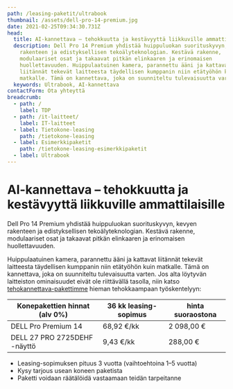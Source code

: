 ```yaml
---
path: /leasing-paketit/ultrabook
thumbnail: /assets/dell-pro-14-premium.jpg
date: 2021-02-25T09:34:30.731Z
head:
  title: AI-kannettava – tehokkuutta ja kestävyyttä liikkuville ammattilaisille
  description: Dell Pro 14 Premium yhdistää huippuluokan suorituskyvyn, kevyen
    rakenteen ja edistyksellisen tekoälyteknologian. Kestävä rakenne,
    modulaariset osat ja takaavat pitkän elinkaaren ja erinomaisen
    huollettavuuden. Huippulaatuinen kamera, parannettu ääni ja kattavat
    liitännät tekevät laitteesta täydellisen kumppanin niin etätyöhön kuin
    matkalle. Tämä on kannettava, joka on suunniteltu tulevaisuutta varten.
  keywords: Ultrabook, AI-kannettava
contactForm: Ota yhteyttä
breadcrumb:
  - path: /
    label: TDP
  - path: /it-laitteet/
    label: IT-laitteet
  - label: Tietokone-leasing
    path: /tietokone-leasing
  - label: Esimerkkipaketit
    path: /tietokone-leasing-esimerkkipaketit
  - label: Ultrabook
---
```

# AI-kannettava – tehokkuutta ja kestävyyttä liikkuville ammattilaisille

Dell Pro 14 Premium yhdistää huippuluokan suorituskyvyn, kevyen rakenteen ja edistyksellisen tekoälyteknologian.
Kestävä rakenne, modulaariset osat ja takaavat pitkän elinkaaren ja erinomaisen huollettavuuden.  

Huippulaatuinen kamera, parannettu ääni ja kattavat liitännät tekevät laitteesta täydellisen kumppanin
niin etätyöhön kuin matkalle. Tämä on kannettava, joka on suunniteltu tulevaisuutta varten.
Jos alta löytyvän laitteiston ominaisuudet eivät ole riittävällä tasolla, niin katso [tehokannettava-pakettimme](/leasing-paketit/tehokannettava) hieman tehokkaampaan työskentelyyn:

| Konepakettien hinnat (alv 0%) | 36 kk leasing-sopimus | hinta suoraostona |
| ----------------------------- | --------------------- | ----------------- |
| DELL Pro Premium 14           | 68,92 €/kk            | 2 098,00 €        |
| DELL 27 PRO 2725DEHF -näyttö  | 9,43 €/kk             | 288,00 €          |

* Leasing-sopimuksen pituus 3 vuotta (vaihtoehtoina 1–5 vuotta)  
* Kysy tarjous usean koneen paketista  
* Paketti voidaan räätälöidä vastaamaan teidän tarpeitanne

<Cards
  cardsPerRow="2"
  cards='[
    {
      "bgColor": "lightest",
      "title": "DELL Pro 14 Premium AI-PC",
      "linkBgColor": "darkest",
      "image": "/assets/dell-pro-14-premium.jpg",
      "content": "*Dell Pro 14 Premium* edustaa Dellin uusinta ammattitason kannettavien sarjaa, joka korvaa edeltävän Latitude 7450 -sarjan. Kevyt ja kompakti Dell Pro 14 Premium yhdistää tyylikkään muotoilun, kestävyyden ja erinomaisen suorituskyvyn, tehden siitä täydellisen työkalun liikkuvalle ammattilaiselle. Laite on varustettu Intel Core Ultra 200V -sarjan prosessoreilla, jotka tarjoavat suorituskykyä ja energiatehokkuutta sekä tehokkaita tekoälyominaisuuksia. Tämä AI-PC mahdollistaa Copilot+ -kokemukset, jotka vievät tuottavuuden uudelle tasolle.\n\nRunko täyttää MIL-STD-810H-standardin vaatimukset, mikä tekee siitä erinomaisen valinnan paljon liikkuvalle käyttäjälle. Lisäksi Dell Pro 14 Premium on maailman ensimmäinen kaupallinen PC, joka on varustettu modulaarisella USB-C-portilla. Tämä mahdollistaa jopa neljä kertaa paremman vääntölujuuden ja jopa 33 kertaa paremman iskunkestävyyden, mikä parantaa laitteen kestävyyttä ja mahdollistaa helpommat korjaukset.\n\nVideopuhelut sujuvat saumattomasti laitteen vakiovarusteena olevan 8 MP + IR HDR -kameran ansiosta, joka tarjoaa kristallinkirkkaan kuvan ja eloisan visuaalisen laadun kaikissa valaistusolosuhteissa. Paranneltu äänentoistojärjestelmä, jossa on kaksi yläpuolelta ja kaksi alapuolelta ääntä lähettävää kaiutinta, mikä varmistaa selkeämmät kokouspuhelut ja ensiluokkaisen äänenlaadun.\n\nPro 14 Premium sisältää myös Dell Pro AI Studion, joka on alan kattavin tekoälytyökalupakki. Dell hyödyntää edistynyttä NPU-teknologiaa tarjoten poikkeuksellisia ominaisuuksia, jotka mahdollistavat liiketoimintaprosessien mullistamisen. Tämä tekee laitteesta ideaalisen valinnan ammattilaisille, jotka vaativat sekä tehokkaita että innovatiivisia ratkaisuja.\n\n*Tärkeimmät ominaisuudet:*\n\n- *Näyttö:* 14\" IPS, FHD+ (1920 x 1200), 400 nit, heijastamaton\n- *Suoritin:* Intel Core Ultra 7 268V (jopa 5.0 GHz, 12 Mt, 8 ydintä, 8 säiettä, 48 PTOPS), vPro\n- *Muisti:* 32 GB LPDDR5x, 8 533 MT/s (integroitu)\n- *Tallennustila:* 512 GB TLC M.2 2230 SSD, PCIe\n- *Näytönohjain:* Intel Arc 140V (integroitu) (66 PTOPS)\n- *Wi-Fi:* Intel Wi-Fi 7 BE201, 2x2, 802.11be, Bluetooth 5.4\n- *Akku:* 3-kennoinen, 60 Wh, ExpressCharge Boost\n- *Käyttöjärjestelmä:* Windows 11 Pro (englanti, tanska, suomi, norja, ruotsi)\n- *Mitat (L x S x K):* 311.20 mm x 216.70 mm x 16.99 mm\n- *Paino:* Noin 1.14 kg\n\n*Liitännät:*\n\n- 2x Thunderbolt 4.0 (Type-C, 40 Gbps, DP/PD)\n- 1x HDMI 2.1\n- 1x USB 3.1 Gen 2 Type-A (PowerShare)\n- 1x Universaali ääniliitäntä (3.5mm)\n\n*Laajennettavuus:*\n\n- Muisti: ei laajennettavissa.\n- Tallennustila: 1x M.2 2230 SSD (1/1 käytössä)\n- Modeemi: ei laajennettavissa.\n\n*Turvatoiminnot:*\n\n- Sormenjälkitunnistin: Virtapainikkeessa.\n- Infrapunakamera: 8MP (Windows Hello + läsnäolotunnistus)\n- Webkameran merkkivalo (syttyy kun kamera on käytössä)\n- Wedge-turvalukkopaikka\n\n*Takuu:*\nKolmen vuoden kansainvälinen ProSupport on-site takuu, vasteaika seuraava työpäivä."
    },
    {
      "bgColor": "lightest",
      "title": "DELL 27 PRO P2725DE QHD-näyttö",
      "linkBgColor": "darkest",
      "image": "/assets/dell-p2725de.jpg",
      "content": "Dell P2725DE on 27 tuuman QHD-näyttö, joka on monipuolinen ja ergonominen valinta työympäristöön. Näyttö tarjoaa 2560 x 1440 -resoluution, 100 Hz virkistystaajuuden sekä 1500:1-kontrastisuhteen, mikä takaa tarkan ja luonnollisen kuvan. IPS-paneelitekniikka mahdollistaa tasaisen väritoiston laajoissa katselukulmissa. TÜV Rheinlandin 4-tähden Eye Comfort -sertifiointi ja sisäänrakennettu ComfortView Plus -ominaisuus vähentävät haitallista sinivaloa jopa 35 %, mikä parantaa silmien mukavuutta pitkäaikaisessa käytössä.\n\nP2725DE toimii myös tehokkaana USB-C-keskittimenä: yhden kaapelin kautta siirrät datan ja videon ja lataat kannettavaa jopa 90 W teholla. Näytössä on myös RJ45-verkkoliitäntä ja DisplayPort-läpivienti (MST), joka mahdollistaa useiden näyttöjen ketjutuksen. Etupaneelin pop-out USB-C- ja USB-A-portit tarjoavat vaivatonta liitettävyyttä. Dell Display and Peripheral Manager -ohjelmisto tuo tehokkuutta moniajoon Easy Arrange -ominaisuudella ja toimii sekä Windows- että macOS-käyttöjärjestelmissä.\n\nDell P2725DE on suunniteltu vastuullisesti: siinä on jopa 85 % kierrätysmuovia, 100 % kierrätetty alumiinijalusta ja ympäristöystävällinen pakkaus. Se on tyylikäs ja tehokas valinta vastuulliseen työpisteeseen.\n\n*Paneeli:*\n\n- 27\" heijastamaton IPS-paneeli (anti-glare, 3H pinnoite)\n- QHD-tarkkuus (2560 x 1440 @ 100 Hz)\n- Kirkkaus: 350 cd/m² (tyypillinen)\n- Kontrasti: 1500:1 (tyypillinen)\n- Vasteaika: 8 ms (normaali), 5 ms (GtG, nopea tila)\n- Katselukulmat: 178°/178°\n\n*Väriskaala:*\n\n- 99 % sRGB (tyypillinen)\n- 16,7 miljoonaa väriä\n\n*Liitännät:*\n\n- 1 x HDMI (HDCP 1.4, QHD @ 100 Hz)\n- 1 x DisplayPort 1.4 (sisääntulo)\n- 1 x DisplayPort 1.4 (ulostulo, MST-ketjutus)\n- 1 x USB-C 5Gbps (upstream, DisplayPort 1.4 Alt Mode, 90W Power Delivery)\n- 1 x USB-C 5Gbps (downstream, 15W lataus)\n- 3 x USB 5Gbps Type-A (downstream)\n- 1 x RJ45 Ethernet (1GbE)\n\n*Säädettävyys:*\n\n- Korkeussäätö: 150 mm\n- Kallistus: -5° – 21°\n- Kääntö: -45° – 45°\n- Kierrä: -90° – 90°\n- Johtojen hallinta jalustan sisällä\n\n*Paneelin kiinnitys:*\n\n- VESA: 100 mm x 100 mm\n- Turvalukkopaikka (Kensington, lukko myydään erikseen)\n\n*Käyttömukavuus:*\n\n- TÜV Rheinland Eye Comfort 4 Star -sertifioitu\n- ComfortView Plus -teknologia haitallisen sinivalon vähentämiseen (=35%)\n- Joystick-valikko-ohjain\n\n*Vaatimustenmukaiset standardit:*\n\n- ENERGY STAR 8.0\n- EPEAT Gold + Climate+\n- TCO Certified & TCO Certified Edge\n- RoHS-yhteensopiva\n- Arseeniton lasi ja elohopeavapaa paneeli\n- BFR/PVC-vähennetty (pois lukien ulkoiset kaapelit)\n\n*Mukana toimitettavat tarvikkeet:*\n\n- Näyttö jalustalla\n- Virtakaapeli\n- DisplayPort -> DisplayPort 1.4 -kaapeli (1.8 m)\n- USB-C -> USB-C 10Gbps, 100W -kaapeli (1.0 m)\n- USB-C -> USB-A 5Gbps -kaapeli (1.8 m)\n- QR-kortti, turvallisuus- ja ympäristödokumentaatio\n- Kaapeliside\n\n*Takuu:*\n\nKolmen vuoden Advanced Exchange Service -takuu ja Premium Panel -vaihto yhdelläkin kirkkaalla pikselillä."
    }
  ]'
/>